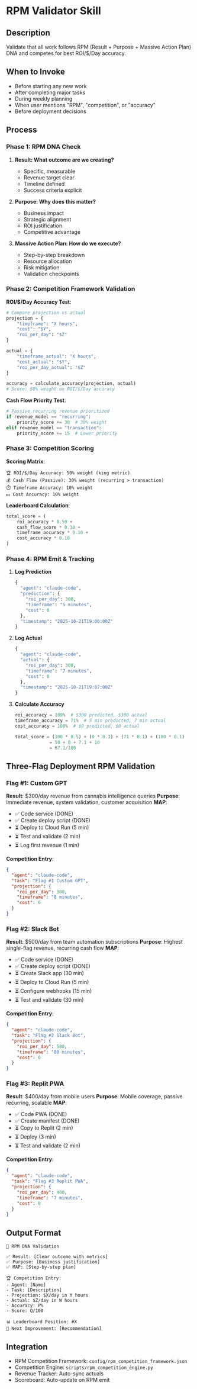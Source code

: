 # RPM Validator Skill

## Description
Validate that all work follows RPM (Result + Purpose + Massive Action Plan) DNA and competes for best ROI/$/Day accuracy.

## When to Invoke
- Before starting any new work
- After completing major tasks
- During weekly planning
- When user mentions "RPM", "competition", or "accuracy"
- Before deployment decisions

## Process

### Phase 1: RPM DNA Check

1. **Result: What outcome are we creating?**
   - Specific, measurable
   - Revenue target clear
   - Timeline defined
   - Success criteria explicit

2. **Purpose: Why does this matter?**
   - Business impact
   - Strategic alignment
   - ROI justification
   - Competitive advantage

3. **Massive Action Plan: How do we execute?**
   - Step-by-step breakdown
   - Resource allocation
   - Risk mitigation
   - Validation checkpoints

### Phase 2: Competition Framework Validation

**ROI/$/Day Accuracy Test**:
```python
# Compare projection vs actual
projection = {
    "timeframe": "X hours",
    "cost": "$Y",
    "roi_per_day": "$Z"
}

actual = {
    "timeframe_actual": "X hours",
    "cost_actual": "$Y",
    "roi_per_day_actual": "$Z"
}

accuracy = calculate_accuracy(projection, actual)
# Score: 50% weight on ROI/$/Day accuracy
```

**Cash Flow Priority Test**:
```python
# Passive recurring revenue prioritized
if revenue_model == "recurring":
    priority_score += 30  # 30% weight
elif revenue_model == "transaction":
    priority_score += 15  # Lower priority
```

### Phase 3: Competition Scoring

**Scoring Matrix**:
```
🏆 ROI/$/Day Accuracy: 50% weight (king metric)
💰 Cash Flow (Passive): 30% weight (recurring > transaction)
⏱️ Timeframe Accuracy: 10% weight
💵 Cost Accuracy: 10% weight
```

**Leaderboard Calculation**:
```python
total_score = (
    roi_accuracy * 0.50 +
    cash_flow_score * 0.30 +
    timeframe_accuracy * 0.10 +
    cost_accuracy * 0.10
)
```

### Phase 4: RPM Emit & Tracking

1. **Log Prediction**
   ```python
   {
     "agent": "claude-code",
     "prediction": {
       "roi_per_day": 300,
       "timeframe": "5 minutes",
       "cost": 0
     },
     "timestamp": "2025-10-21T19:00:00Z"
   }
   ```

2. **Log Actual**
   ```python
   {
     "agent": "claude-code",
     "actual": {
       "roi_per_day": 300,
       "timeframe": "7 minutes",
       "cost": 0
     },
     "timestamp": "2025-10-21T19:07:00Z"
   }
   ```

3. **Calculate Accuracy**
   ```python
   roi_accuracy = 100%  # $300 predicted, $300 actual
   timeframe_accuracy = 71%  # 5 min predicted, 7 min actual
   cost_accuracy = 100%  # $0 predicted, $0 actual

   total_score = (100 * 0.5) + (0 * 0.3) + (71 * 0.1) + (100 * 0.1)
                = 50 + 0 + 7.1 + 10
                = 67.1/100
   ```

## Three-Flag Deployment RPM Validation

### Flag #1: Custom GPT

**Result**: $300/day revenue from cannabis intelligence queries
**Purpose**: Immediate revenue, system validation, customer acquisition
**MAP**:
- ✅ Code service (DONE)
- ✅ Create deploy script (DONE)
- ⏳ Deploy to Cloud Run (5 min)
- ⏳ Test and validate (2 min)
- ⏳ Log first revenue (1 min)

**Competition Entry**:
```json
{
  "agent": "claude-code",
  "task": "Flag #1 Custom GPT",
  "projection": {
    "roi_per_day": 300,
    "timeframe": "8 minutes",
    "cost": 0
  }
}
```

### Flag #2: Slack Bot

**Result**: $500/day from team automation subscriptions
**Purpose**: Highest single-flag revenue, recurring cash flow
**MAP**:
- ✅ Code service (DONE)
- ✅ Create deploy script (DONE)
- ⏳ Create Slack app (30 min)
- ⏳ Deploy to Cloud Run (5 min)
- ⏳ Configure webhooks (15 min)
- ⏳ Test and validate (30 min)

**Competition Entry**:
```json
{
  "agent": "claude-code",
  "task": "Flag #2 Slack Bot",
  "projection": {
    "roi_per_day": 500,
    "timeframe": "80 minutes",
    "cost": 0
  }
}
```

### Flag #3: Replit PWA

**Result**: $400/day from mobile users
**Purpose**: Mobile coverage, passive recurring, scalable
**MAP**:
- ✅ Code PWA (DONE)
- ✅ Create manifest (DONE)
- ⏳ Copy to Replit (2 min)
- ⏳ Deploy (3 min)
- ⏳ Test and validate (2 min)

**Competition Entry**:
```json
{
  "agent": "claude-code",
  "task": "Flag #3 Replit PWA",
  "projection": {
    "roi_per_day": 400,
    "timeframe": "7 minutes",
    "cost": 0
  }
}
```

## Output Format
```
🎯 RPM DNA Validation

✅ Result: [Clear outcome with metrics]
✅ Purpose: [Business justification]
✅ MAP: [Step-by-step plan]

🏆 Competition Entry:
- Agent: [Name]
- Task: [Description]
- Projection: $X/day in Y hours
- Actual: $Z/day in W hours
- Accuracy: P%
- Score: Q/100

📊 Leaderboard Position: #X
🎯 Next Improvement: [Recommendation]
```

## Integration
- RPM Competition Framework: `config/rpm_competition_framework.json`
- Competition Engine: `scripts/rpm_competition_engine.py`
- Revenue Tracker: Auto-sync actuals
- Scoreboard: Auto-update on RPM emit
